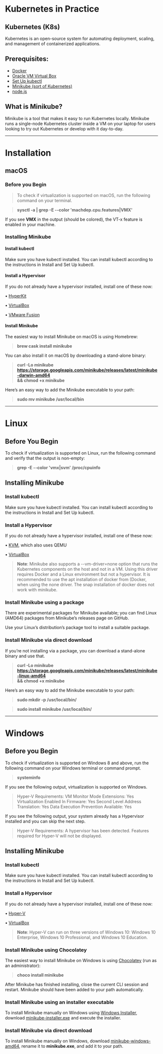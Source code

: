 # Kubernetes in Practice

## Kubernetes (K8s)
   
  Kubernetes is an open-source system for automating deployment, scaling, and management of containerized applications.

## Prerequisites:
   
   + [Docker](https://github.com/docker/toolbox/releases) 
   + [Oracle VM Virtual Box](https://www.virtualbox.org/)
   + [Set Up kubectl](https://kubernetes.io/docs/tasks/tools/install-kubectl/)
   + [Minikube (sort of Kubernetes)](https://kubernetes.io/docs/tasks/tools/install-minikube/)
   + [node.js](https://nodejs.org/en/)
   
 ## What is Minikube?
   
  Minikube is a tool that makes it easy to run Kubernetes locally. Minikube runs a single-node Kubernetes cluster inside a VM on your laptop for users looking to try out Kubernetes or develop with it day-to-day.

<hr>

# Installation
    
  ## macOS
    
   ### Before you Begin
   
   > To check if virtualization is supported on macOS, run the following command on your terminal.
   
   > **sysctl -a | grep -E --color 'machdep.cpu.features|VMX'** 

If you see **VMX** in the output (should be colored), the VT-x feature is enabled in your machine.

   ### Installing Minikube
   
   #### Install kubectl

   Make sure you have kubectl installed. You can install kubectl according to the instructions in Install and Set Up kubectl.

   #### Install a Hypervisor

   If you do not already have a hypervisor installed, install one of these now:

   • [HyperKit](https://github.com/moby/hyperkit)

   • [VirtualBox](https://www.virtualbox.org/wiki/Downloads)

   • [VMware Fusion](https://www.vmware.com/products/fusion.html)

   #### Install Minikube

   The easiest way to install Minikube on macOS is using Homebrew:

   > **brew cask install minikube**

   You can also install it on macOS by downloading a stand-alone binary:

   > **curl -Lo minikube https://storage.googleapis.com/minikube/releases/latest/minikube-darwin-amd64 \
  && chmod +x minikube**
  
   Here’s an easy way to add the Minikube executable to your path:

   > **sudo mv minikube /usr/local/bin**
   
<hr>
   
# Linux
  
 ## Before You Begin
  
  To check if virtualization is supported on Linux, run the following command and verify that the output is non-empty:

  > **grep -E --color 'vmx|svm' /proc/cpuinfo**
  
 ## Installing Minikube
  
 ### Install kubectl

Make sure you have kubectl installed. You can install kubectl according to the instructions in Install and Set Up kubectl.

### Install a Hypervisor

  If you do not already have a hypervisor installed, install one of these now:

   • [KVM](https://www.linux-kvm.org/page/Main_Page), which also uses QEMU

   • [VirtualBox](https://www.virtualbox.org/wiki/Downloads)

> **Note**: Minikube also supports a --vm-driver=none option that runs the Kubernetes components on the host and not in a VM. Using this  driver requires Docker and a Linux environment but not a hypervisor. It is recommended to use the apt installation of docker from    (Docker, when using the none driver. The snap installation of docker does not work with minikube.

### Install Minikube using a package

There are experimental packages for Minikube available; you can find Linux (AMD64) packages from Minikube’s releases page on GitHub.

Use your Linux’s distribution’s package tool to install a suitable package.

### Install Minikube via direct download

If you’re not installing via a package, you can download a stand-alone binary and use that.

> **curl -Lo minikube https://storage.googleapis.com/minikube/releases/latest/minikube-linux-amd64 \
  && chmod +x minikube**
  
Here’s an easy way to add the Minikube executable to your path:

> **sudo mkdir -p /usr/local/bin/**

> **sudo install minikube /usr/local/bin/**

<hr>

# Windows

## Before you Begin

To check if virtualization is supported on Windows 8 and above, run the following command on your Windows terminal or command prompt.

> **systeminfo**

If you see the following output, virtualization is supported on Windows.

> Hyper-V Requirements:     VM Monitor Mode Extensions: Yes
                          Virtualization Enabled In Firmware: Yes
                          Second Level Address Translation: Yes
                          Data Execution Prevention Available: Yes
                          
If you see the following output, your system already has a Hypervisor installed and you can skip the next step.

> Hyper-V Requirements:     A hypervisor has been detected. Features required for Hyper-V will not be displayed.

## Installing Minikube

### Install kubectl

Make sure you have kubectl installed. You can install kubectl according to the instructions in Install and Set Up kubectl.

### Install a Hypervisor

If you do not already have a hypervisor installed, install one of these now:

• [Hyper-V](https://docs.microsoft.com/en-in/virtualization/hyper-v-on-windows/quick-start/enable-hyper-v?redirectedfrom=MSDN)

• [VirtualBox](https://www.virtualbox.org/wiki/Downloads)

> **Note**: Hyper-V can run on three versions of Windows 10: Windows 10 Enterprise, Windows 10 Professional, and Windows 10 Education.

### Install Minikube using Chocolatey

The easiest way to install Minikube on Windows is using [Chocolatey](https://chocolatey.org/) (run as an administrator):

> **choco install minikube**

After Minikube has finished installing, close the current CLI session and restart. Minikube should have been added to your path automatically.

### Install Minikube using an installer executable

To install Minikube manually on Windows using [Windows Installer](https://docs.microsoft.com/en-us/windows/win32/msi/windows-installer-portal), download [minikube-installer.exe](https://github.com/kubernetes/minikube/releases/latest/download/minikube-installer.exe) and execute the installer.

### Install Minikube via direct download

To install Minikube manually on Windows, download [minikube-windows-amd64](https://github.com/kubernetes/minikube/releases/tag/v1.4.0), rename it to **minikube.exe**, and add it to your path.
